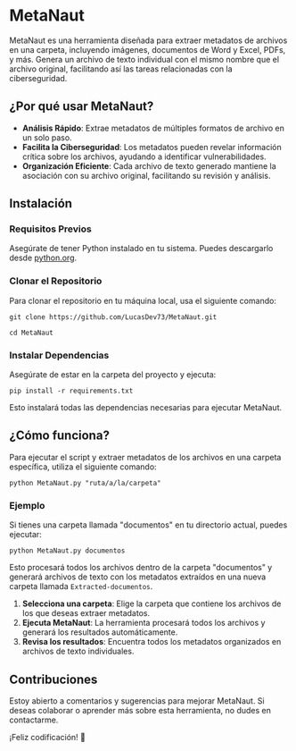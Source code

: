 # MetaNaut

MetaNaut es una herramienta diseñada para extraer metadatos de archivos en una carpeta, incluyendo imágenes, documentos de Word y Excel, PDFs, y más. Genera un archivo de texto individual con el mismo nombre que el archivo original, facilitando así las tareas relacionadas con la ciberseguridad.

## ¿Por qué usar MetaNaut?

- **Análisis Rápido**: Extrae metadatos de múltiples formatos de archivo en un solo paso.
- **Facilita la Ciberseguridad**: Los metadatos pueden revelar información crítica sobre los archivos, ayudando a identificar vulnerabilidades.
- **Organización Eficiente**: Cada archivo de texto generado mantiene la asociación con su archivo original, facilitando su revisión y análisis.

## Instalación

### Requisitos Previos

Asegúrate de tener Python instalado en tu sistema. Puedes descargarlo desde [python.org](https://www.python.org/downloads/).

### Clonar el Repositorio

Para clonar el repositorio en tu máquina local, usa el siguiente comando:

`git clone https://github.com/LucasDev73/MetaNaut.git`

`cd MetaNaut`

### Instalar Dependencias

Asegúrate de estar en la carpeta del proyecto y ejecuta:

`pip install -r requirements.txt`

Esto instalará todas las dependencias necesarias para ejecutar MetaNaut.

## ¿Cómo funciona?

Para ejecutar el script y extraer metadatos de los archivos en una carpeta específica, utiliza el siguiente comando:

`python MetaNaut.py "ruta/a/la/carpeta"`


### Ejemplo

Si tienes una carpeta llamada "documentos" en tu directorio actual, puedes ejecutar:

`python MetaNaut.py documentos `


Esto procesará todos los archivos dentro de la carpeta "documentos" y generará archivos de texto con los metadatos extraídos en una nueva carpeta llamada `Extracted-documentos`.

1. **Selecciona una carpeta**: Elige la carpeta que contiene los archivos de los que deseas extraer metadatos.
2. **Ejecuta MetaNaut**: La herramienta procesará todos los archivos y generará los resultados automáticamente.
3. **Revisa los resultados**: Encuentra todos los metadatos organizados en archivos de texto individuales.

## Contribuciones

Estoy abierto a comentarios y sugerencias para mejorar MetaNaut. Si deseas colaborar o aprender más sobre esta herramienta, no dudes en contactarme.

¡Feliz codificación! 🚀
